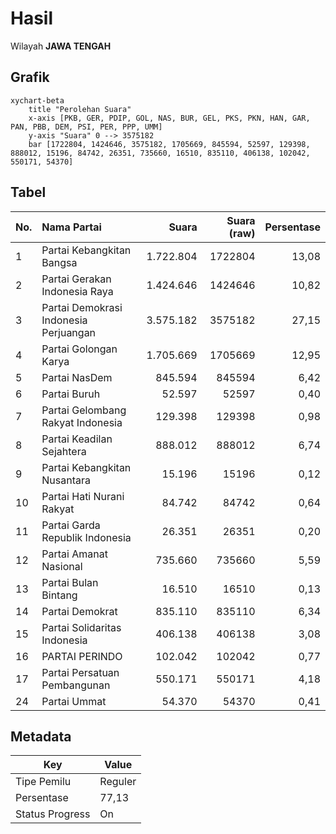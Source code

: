 # Hasil

Wilayah **JAWA TENGAH**

## Grafik

```mermaid
xychart-beta
    title "Perolehan Suara"
    x-axis [PKB, GER, PDIP, GOL, NAS, BUR, GEL, PKS, PKN, HAN, GAR, PAN, PBB, DEM, PSI, PER, PPP, UMM]
    y-axis "Suara" 0 --> 3575182
    bar [1722804, 1424646, 3575182, 1705669, 845594, 52597, 129398, 888012, 15196, 84742, 26351, 735660, 16510, 835110, 406138, 102042, 550171, 54370]
```

## Tabel

| No. | Nama Partai                           | Suara     | Suara (raw) | Persentase |
|:--- |:------------------------------------- | ---------:| -----------:| ----------:|
| 1   | Partai Kebangkitan Bangsa             | 1.722.804 | 1722804     | 13,08      |
| 2   | Partai Gerakan Indonesia Raya         | 1.424.646 | 1424646     | 10,82      |
| 3   | Partai Demokrasi Indonesia Perjuangan | 3.575.182 | 3575182     | 27,15      |
| 4   | Partai Golongan Karya                 | 1.705.669 | 1705669     | 12,95      |
| 5   | Partai NasDem                         | 845.594   | 845594      | 6,42       |
| 6   | Partai Buruh                          | 52.597    | 52597       | 0,40       |
| 7   | Partai Gelombang Rakyat Indonesia     | 129.398   | 129398      | 0,98       |
| 8   | Partai Keadilan Sejahtera             | 888.012   | 888012      | 6,74       |
| 9   | Partai Kebangkitan Nusantara          | 15.196    | 15196       | 0,12       |
| 10  | Partai Hati Nurani Rakyat             | 84.742    | 84742       | 0,64       |
| 11  | Partai Garda Republik Indonesia       | 26.351    | 26351       | 0,20       |
| 12  | Partai Amanat Nasional                | 735.660   | 735660      | 5,59       |
| 13  | Partai Bulan Bintang                  | 16.510    | 16510       | 0,13       |
| 14  | Partai Demokrat                       | 835.110   | 835110      | 6,34       |
| 15  | Partai Solidaritas Indonesia          | 406.138   | 406138      | 3,08       |
| 16  | PARTAI PERINDO                        | 102.042   | 102042      | 0,77       |
| 17  | Partai Persatuan Pembangunan          | 550.171   | 550171      | 4,18       |
| 24  | Partai Ummat                          | 54.370    | 54370       | 0,41       |


## Metadata

| Key             | Value   |
| --------------- | ------- |
| Tipe Pemilu     | Reguler |
| Persentase      | 77,13   |
| Status Progress | On      |



